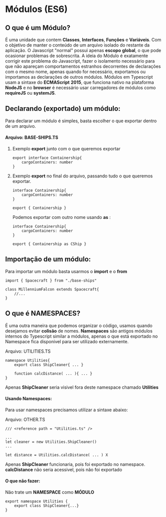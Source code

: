 # Módulos (ES6)

## O que é um Módulo?

É uma unidade que contem **Classes**, **Interfaces**, **Funções** e **Variáveis**. Com o objetivo de manter o conteúdo de um arquivo isolado do restante da aplicação.
O Javascript "normal" possui apenas **escopo** **global**, o que pode ocasionar problemas de sobrescrita. A ideia do Módulo é exatamente corrigir este problema do Javascript,
fazer o isolamento necessário para que não apareçam comportamentos estranhos decorrentes de declarações com o mesmo nome, apenas quando for necessário, exportamos ou importamos
as declarações de outros módulos.
Módulos em Typescript usam a sintaxe do **ECMAScript** **2015**, que funciona nativo na plataforma **NodeJS** e no **browser** é necessário usar carregadores de módulos como **requireJS**
ou **systemJS**.

## Declarando (exportado) um módulo:

Para declarar um módulo é simples, basta escolher o que exportar dentro de um arquivo.

#### Arquivo: BASE-SHIPS.TS

1. Exemplo **export** junto com o que queremos exportar

   ```
   export interface Containership{
       cargoContainers: number
   }
   ```

2. Exemplo **export** no final do arquivo, passando tudo o que queremos exportar.

   ```
   interface Containership{
       cargoContainers: number
   }

   export { Containership }
   ```

   Podemos exportar com outro nome usando **as** :

   ```
   interface Containership{
       cargoContainers: number
   }

   export { Containership as CShip }
   ```

## Importação de um módulo:

Para importar um módulo basta usarmos o **import** e o **from**

```
import { Spacecraft } from "./base-ships"

class MillenniumFalcon extends Spacecraft{
    //...
}

```

## O que é **NAMESPACES**?

É uma outra maneira que podemos organizar o código, usamos quando desejamos evitar **colisão** de nomes. **Namespaces** são antigos módulos internos do Typescript similar a módulos, apenas o que está exportado no Namespace fica disponivel para ser utilizado externamente.

Arquivo: UTILITIES.TS

```
namespace Utilities{
    export class ShipCleaner{ ... }

    function calcDistance( ... ){ ... }
}
```

Apenas **ShipCleaner** seria visivel fora deste namespace chamado **Utilities**

#### Usando Namespaces:

Para usar namespaces precisamos utilizar a sintaxe abaixo:

Arquivo: OTHER.TS

```
/// <reference path = "Utilities.ts" />

...
let cleaner = new Utilities.ShipCleaner()
...

let distance = Utilities.calcDistance( ... ) X

```

Apenas **ShipCleaner** funcionaria, pois foi exportado no namespace. **calcDistance** não seria acessivel, pois não foi exportado

#### O que não fazer:

Não trate um **NAMESPACE** como **MÓDULO**

```
export namespace Utilities {
    export class ShipCleaner{...}
}
```
